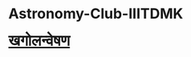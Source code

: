 # Astronomy-Club-IIITDMK
 
<a href="https://pratik-kumar-621.github.io/Astronomy-Club-IIITK/" style="font-weight:bold;font-size:30px;">खगोलन्वेषण</a>
